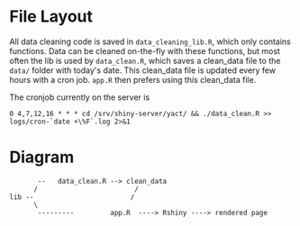 
# File Layout

All data cleaning code is saved in `data_cleaning_lib.R`, which only
contains functions. Data can be cleaned on-the-fly with these functions,
but most often the lib is used by `data_clean.R`, which saves a clean_data
file to the `data/` folder with today's date. This clean_data file is
updated every few hours with a cron job. `app.R` then prefers using this 
clean_data file. 

The cronjob currently on the server is
```
0 4,7,12,16 * * * cd /srv/shiny-server/yact/ && ./data_clean.R >> logs/cron-`date +\%F`.log 2>&1
```

# Diagram

```
       --   data_clean.R --> clean_data
      /                        /
lib --                        /     
      \
       ---------         app.R  ----> Rshiny ----> rendered page

``` 



